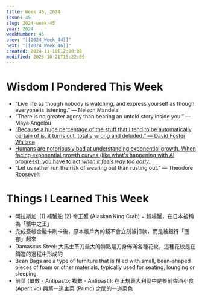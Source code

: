 ```yaml
---
title: Week 45, 2024
issue: 45
slug: 2024-week-45
year: 2024
weekNumber: 45
prev: "[[2024_Week_44]]"
next: "[[2024_Week_46]]"
created: 2024-11-10T12:00:00
modified: 2025-10-21T15:22:59
---
```


# Wisdom I Pondered This Week

* “Live life as though nobody is watching, and express yourself as though everyone is listening.” — Nelson Mandela
* “There is no greater agony than bearing an untold story inside you.” — Maya Angelou
* [“Because a huge percentage of the stuff that I tend to be automatically certain of is, it turns out, totally wrong and deluded.” — David Foster Wallace](https://www.youtube.com/watch?v=ms2BvRbjOYo)
* [Humans are notoriously bad at understanding exponential growth. When facing exponential growth curves (like what's happening with AI progress), you have to act _when it feels way too early_.](https://www.sahilbloom.com/newsletter/a-few-ideas-i-cant-stop-thinking-about)
* “Let us rather run the risk of wearing out than rusting out.” — Theodore Roosevelt

# Things I Learned This Week

* 阿拉斯加: (1) 補蟹船 (2) 帝王蟹 (Alaskan King Crab) = 鱈場蟹，在日本被稱為「蟹中之王」
* 完成簽帳金融卡刷卡後，原本帳戶內的錢不會立刻被扣款，而是被銀行「圈存」起來
* Damascus Steel: 大馬士革刀最大的特點是刀身佈滿各種花紋，這種花紋是在鑄造的過程中形成的
* Bean Bags are a type of furniture that is filled with small, bean-shaped pieces of foam or other materials, typically used for seating, lounging or sleeping.
* 前菜 (單數 - Antipasto; 複數 - Antipasti): 在正規義大利菜中是餐前佐酒小食 (Aperitivo) 與第一道主菜 (Primo) 之間的一道菜色
